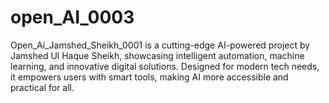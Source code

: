 # open_AI_0003
Open_Ai_Jamshed_Sheikh_0001 is a cutting-edge AI-powered project by Jamshed Ul Haque Sheikh, showcasing intelligent automation, machine learning, and innovative digital solutions. Designed for modern tech needs, it empowers users with smart tools, making AI more accessible and practical for all.
